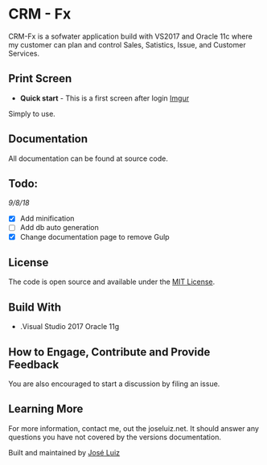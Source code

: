 # CRM - Fx

CRM-Fx is a sofwater application build with VS2017 and Oracle 11c where my customer can plan and control Sales, Satistics, Issue,
and Customer Services.

## Print Screen
- **Quick start** - This is a first screen after login
[Imgur](https://i.imgur.com/8uySLS5.png)


Simply to use.

## Documentation
All documentation can be found at source code.

## Todo:
_9/8/18_
- [x] Add minification
- [ ] Add db auto generation
- [x] Change documentation page to remove Gulp

## License
The code is open source and available under the [MIT License](LICENSE.md).



## Build With 
* .Visual Studio 2017
   Oracle 11g

## How to Engage, Contribute and Provide Feedback
You are also encouraged to start a discussion by filing an issue.


## Learning More
For more information, contact me, out the joseluiz.net. It should answer any questions 
you have not covered by the versions documentation.


Built and maintained by [José Luiz](http://www.joseluiz.net)
